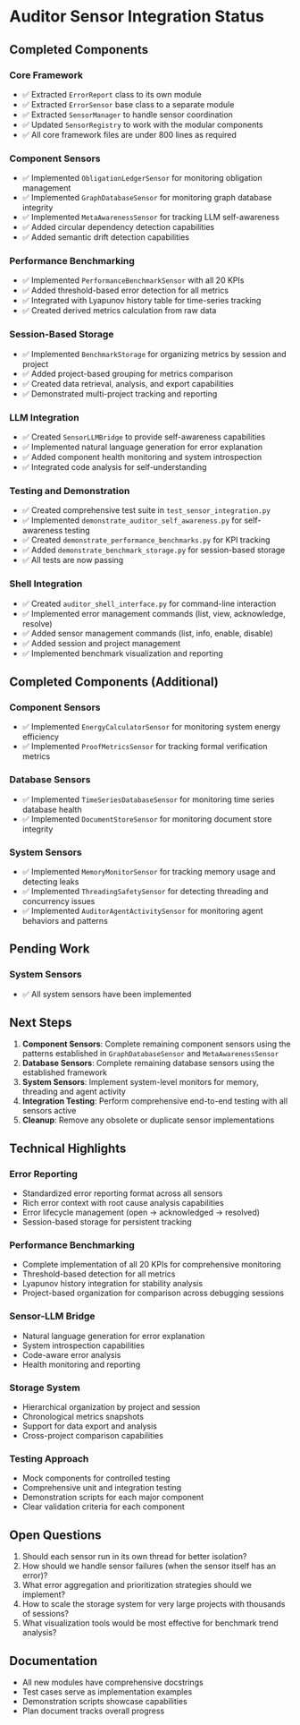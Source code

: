 # Auditor Sensor Integration Status

## Completed Components

### Core Framework
- ✅ Extracted `ErrorReport` class to its own module
- ✅ Extracted `ErrorSensor` base class to a separate module
- ✅ Extracted `SensorManager` to handle sensor coordination
- ✅ Updated `SensorRegistry` to work with the modular components
- ✅ All core framework files are under 800 lines as required

### Component Sensors
- ✅ Implemented `ObligationLedgerSensor` for monitoring obligation management
- ✅ Implemented `GraphDatabaseSensor` for monitoring graph database integrity
- ✅ Implemented `MetaAwarenessSensor` for tracking LLM self-awareness
- ✅ Added circular dependency detection capabilities
- ✅ Added semantic drift detection capabilities

### Performance Benchmarking
- ✅ Implemented `PerformanceBenchmarkSensor` with all 20 KPIs
- ✅ Added threshold-based error detection for all metrics
- ✅ Integrated with Lyapunov history table for time-series tracking
- ✅ Created derived metrics calculation from raw data

### Session-Based Storage
- ✅ Implemented `BenchmarkStorage` for organizing metrics by session and project
- ✅ Added project-based grouping for metrics comparison
- ✅ Created data retrieval, analysis, and export capabilities
- ✅ Demonstrated multi-project tracking and reporting

### LLM Integration
- ✅ Created `SensorLLMBridge` to provide self-awareness capabilities
- ✅ Implemented natural language generation for error explanation
- ✅ Added component health monitoring and system introspection
- ✅ Integrated code analysis for self-understanding

### Testing and Demonstration
- ✅ Created comprehensive test suite in `test_sensor_integration.py`
- ✅ Implemented `demonstrate_auditor_self_awareness.py` for self-awareness testing
- ✅ Created `demonstrate_performance_benchmarks.py` for KPI tracking
- ✅ Added `demonstrate_benchmark_storage.py` for session-based storage
- ✅ All tests are now passing

### Shell Integration
- ✅ Created `auditor_shell_interface.py` for command-line interaction
- ✅ Implemented error management commands (list, view, acknowledge, resolve)
- ✅ Added sensor management commands (list, info, enable, disable)
- ✅ Added session and project management
- ✅ Implemented benchmark visualization and reporting

## Completed Components (Additional)

### Component Sensors
- ✅ Implemented `EnergyCalculatorSensor` for monitoring system energy efficiency
- ✅ Implemented `ProofMetricsSensor` for tracking formal verification metrics

### Database Sensors
- ✅ Implemented `TimeSeriesDatabaseSensor` for monitoring time series database health
- ✅ Implemented `DocumentStoreSensor` for monitoring document store integrity

### System Sensors
- ✅ Implemented `MemoryMonitorSensor` for tracking memory usage and detecting leaks
- ✅ Implemented `ThreadingSafetySensor` for detecting threading and concurrency issues
- ✅ Implemented `AuditorAgentActivitySensor` for monitoring agent behaviors and patterns

## Pending Work

### System Sensors
- ✅ All system sensors have been implemented

## Next Steps

1. **Component Sensors**: Complete remaining component sensors using the patterns established in `GraphDatabaseSensor` and `MetaAwarenessSensor`
2. **Database Sensors**: Complete remaining database sensors using the established framework
3. **System Sensors**: Implement system-level monitors for memory, threading and agent activity
4. **Integration Testing**: Perform comprehensive end-to-end testing with all sensors active
5. **Cleanup**: Remove any obsolete or duplicate sensor implementations

## Technical Highlights

### Error Reporting
- Standardized error reporting format across all sensors
- Rich error context with root cause analysis capabilities
- Error lifecycle management (open → acknowledged → resolved)
- Session-based storage for persistent tracking

### Performance Benchmarking
- Complete implementation of all 20 KPIs for comprehensive monitoring
- Threshold-based detection for all metrics
- Lyapunov history integration for stability analysis
- Project-based organization for comparison across debugging sessions

### Sensor-LLM Bridge
- Natural language generation for error explanation
- System introspection capabilities
- Code-aware error analysis
- Health monitoring and reporting

### Storage System
- Hierarchical organization by project and session
- Chronological metrics snapshots
- Support for data export and analysis
- Cross-project comparison capabilities

### Testing Approach
- Mock components for controlled testing
- Comprehensive unit and integration testing
- Demonstration scripts for each major component
- Clear validation criteria for each component

## Open Questions

1. Should each sensor run in its own thread for better isolation?
2. How should we handle sensor failures (when the sensor itself has an error)?
3. What error aggregation and prioritization strategies should we implement?
4. How to scale the storage system for very large projects with thousands of sessions?
5. What visualization tools would be most effective for benchmark trend analysis?

## Documentation

- All new modules have comprehensive docstrings
- Test cases serve as implementation examples
- Demonstration scripts showcase capabilities
- Plan document tracks overall progress
